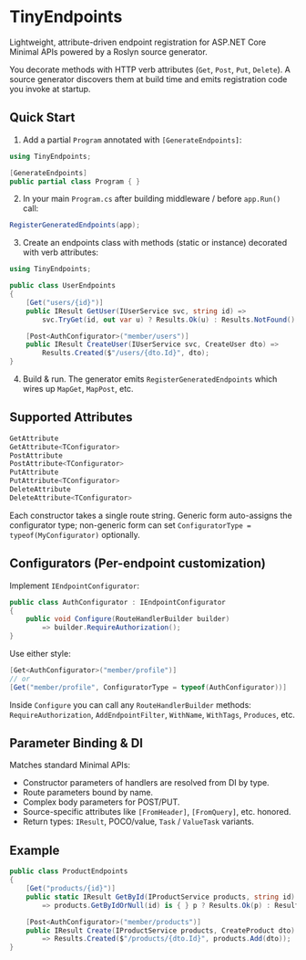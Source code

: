 # TinyEndpoints

Lightweight, attribute-driven endpoint registration for ASP.NET Core Minimal APIs powered by a Roslyn source generator.

You decorate methods with HTTP verb attributes (`Get`, `Post`, `Put`, `Delete`). A source generator discovers them at build time and emits registration code you invoke at startup.


## Quick Start
1. Add a partial `Program` annotated with `[GenerateEndpoints]`:
```csharp
using TinyEndpoints;

[GenerateEndpoints]
public partial class Program { }
```
2. In your main `Program.cs` after building middleware / before `app.Run()` call:
```csharp
RegisterGeneratedEndpoints(app);
```
3. Create an endpoints class with methods (static or instance) decorated with verb attributes:
```csharp
using TinyEndpoints;

public class UserEndpoints
{
    [Get("users/{id}")]
    public IResult GetUser(IUserService svc, string id) =>
        svc.TryGet(id, out var u) ? Results.Ok(u) : Results.NotFound();

    [Post<AuthConfigurator>("member/users")]
    public IResult CreateUser(IUserService svc, CreateUser dto) =>
        Results.Created($"/users/{dto.Id}", dto);
}
```
4. Build & run. The generator emits `RegisterGeneratedEndpoints` which wires up `MapGet`, `MapPost`, etc.

## Supported Attributes
```csharp
GetAttribute
GetAttribute<TConfigurator>
PostAttribute
PostAttribute<TConfigurator>
PutAttribute
PutAttribute<TConfigurator>
DeleteAttribute
DeleteAttribute<TConfigurator>
```
Each constructor takes a single route string. Generic form auto-assigns the configurator type; non-generic form can set `ConfiguratorType = typeof(MyConfigurator)` optionally.

## Configurators (Per-endpoint customization)
Implement `IEndpointConfigurator`:
```csharp
public class AuthConfigurator : IEndpointConfigurator
{
    public void Configure(RouteHandlerBuilder builder)
        => builder.RequireAuthorization();
}
```
Use either style:
```csharp
[Get<AuthConfigurator>("member/profile")]
// or
[Get("member/profile", ConfiguratorType = typeof(AuthConfigurator))]
```
Inside `Configure` you can call any `RouteHandlerBuilder` methods: `RequireAuthorization`, `AddEndpointFilter`, `WithName`, `WithTags`, `Produces`, etc.


## Parameter Binding & DI
Matches standard Minimal APIs:
- Constructor parameters of handlers are resolved from DI by type.
- Route parameters bound by name.
- Complex body parameters for POST/PUT.
- Source-specific attributes like `[FromHeader]`, `[FromQuery]`, etc. honored.
- Return types: `IResult`, POCO/value, `Task` / `ValueTask` variants.

## Example
```csharp
public class ProductEndpoints
{
    [Get("products/{id}")]
    public static IResult GetById(IProductService products, string id)
        => products.GetByIdOrNull(id) is { } p ? Results.Ok(p) : Results.NotFound();

    [Post<AuthConfigurator>("member/products")]
    public IResult Create(IProductService products, CreateProduct dto)
        => Results.Created($"/products/{dto.Id}", products.Add(dto));
}
```
